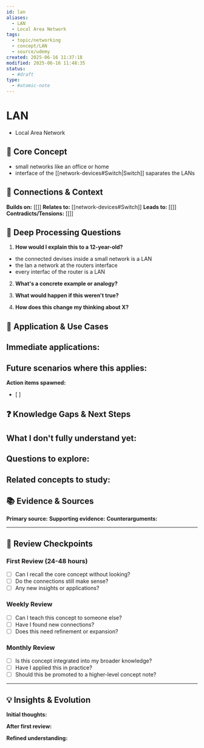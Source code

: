 ```yaml
---
id: lan
aliases:
  - LAN
  - Local Area Network
tags:
  - topic/networking
  - concept/LAN
  - source/udemy
created: 2025-06-16 11:37:18
modified: 2025-06-16 11:48:35
status:
  - #draft
type:
  - #atomic-note
---
```


# LAN

- Local Area Network

## 🎯 Core Concept
- small networks like an office or home
- interface of the [[network-devices#Switch|Switch]] saparates the LANs

## 🔗 Connections & Context
**Builds on:** [[]] 
**Relates to:** [[network-devices#Switch]]
**Leads to:** [[]] 
**Contradicts/Tensions:** [[]] 

## 📝 Deep Processing Questions
1. **How would I explain this to a 12-year-old?**
- the connected devises inside a small network is a LAN 
- the lan a network at the routers interface
- every interfac of the router is a LAN

   
2. **What's a concrete example or analogy?**
   
3. **What would happen if this weren't true?**
   
4. **How does this change my thinking about X?**

## 🔧 Application & Use Cases
**Immediate applications:**
- 

**Future scenarios where this applies:**
- 

**Action items spawned:**
- [ ] 

## ❓ Knowledge Gaps & Next Steps
**What I don't fully understand yet:**
- 

**Questions to explore:**
- 

**Related concepts to study:**
- 

## 📚 Evidence & Sources
**Primary source:** 
**Supporting evidence:** 
**Counterarguments:** 

---

## 🔄 Review Checkpoints

### First Review (24-48 hours)
- [ ] Can I recall the core concept without looking?
- [ ] Do the connections still make sense?
- [ ] Any new insights or applications?

### Weekly Review
- [ ] Can I teach this concept to someone else?
- [ ] Have I found new connections?
- [ ] Does this need refinement or expansion?

### Monthly Review
- [ ] Is this concept integrated into my broader knowledge?
- [ ] Have I applied this in practice?
- [ ] Should this be promoted to a higher-level concept note?

---

## 💡 Insights & Evolution
**Initial thoughts:** 

**After first review:** 

**Refined understanding:**
